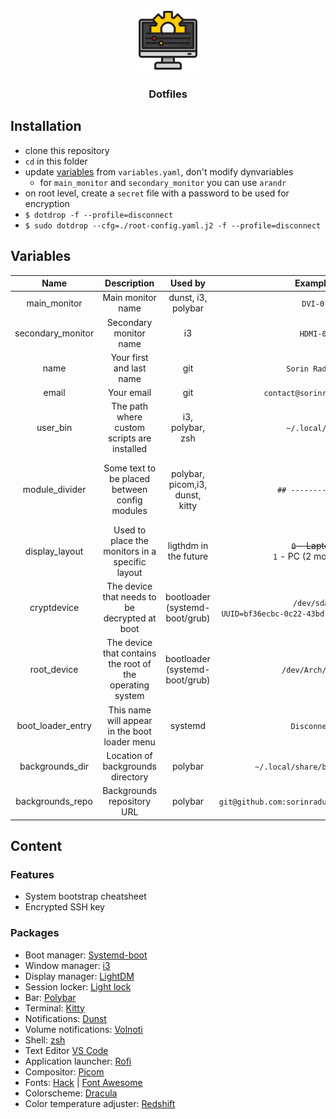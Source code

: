 <p align="center">
  <img height="100" width="100" src="configuration.svg" />
  <h3 align="center">Dotfiles</h3>
</p>

## Installation
- clone this repository
- `cd` in this folder
- update [variables](#Variables) from `variables.yaml`, don't modify dynvariables
  - for `main_monitor` and `secondary_monitor` you can use `arandr`
- on root level, create a `secret` file with a password to be used for encryption
- `$ dotdrop -f --profile=disconnect`
- `$ sudo dotdrop --cfg=./root-config.yaml.j2 -f --profile=disconnect`

## Variables
|Name|Description|Used by|Example|Comments|
|:---:|:---:|:---:|:---:|:---:|
|main_monitor|Main monitor name|dunst, i3, polybar|`DVI-0`||
|secondary_monitor|Secondary monitor name|i3|`HDMI-0`||
|name|Your first and last name|git|`Sorin Raduta`||
|email|Your email|git|`contact@sorinraduta.ro`||
|user_bin|The path where custom scripts are installed|i3, polybar, zsh|`~/.local/bin`||
|module_divider|Some text to be placed between config modules|polybar, picom,i3, dunst, kitty|`## ---------- ##`|This is injected in configs so it must start with a `#`|
|display_layout|Used to place the monitors in a specific layout|ligthdm in the future|~~`0` - Laptop~~<br />`1` - PC (2 monitors)||
|cryptdevice|The device that needs to be decrypted at boot|bootloader (systemd-boot/grub)|`/dev/sda2`<br />`UUID=bf36ecbc-0c22-43bd-8278-51b1f41b5a4d`||
|root_device|The device that contains the root of the operating system|bootloader (systemd-boot/grub)|`/dev/Arch/root`||
|boot_loader_entry|This name will appear in the boot loader menu|systemd|`Disconnect`||
|backgrounds_dir|Location of backgrounds directory|polybar|`~/.local/share/backgrounds`||
|backgrounds_repo|Backgrounds repository URL|polybar|`git@github.com:sorinraduta/Backgrounds.git`||

## Content
### Features
- System bootstrap cheatsheet
- Encrypted SSH key
### Packages
- Boot manager: [Systemd-boot](https://www.freedesktop.org/software/systemd/man/systemd-boot.html)
- Window manager: [i3](https://i3wm.org/docs/)
- Display manager: [LightDM](https://github.com/canonical/lightdm)
- Session locker: [Light lock](https://github.com/the-cavalry/light-locker)
- Bar: [Polybar](https://polybar.github.io/)
- Terminal: [Kitty](https://sw.kovidgoyal.net/kitty/)
- Notifications: [Dunst](https://github.com/dunst-project/dunst/)
- Volume notifications: [Volnoti](https://github.com/davidbrazdil/volnoti)
- Shell: [zsh](https://github.com/ohmyzsh/ohmyzsh)
- Text Editor [VS Code](https://code.visualstudio.com/)
- Application launcher: [Rofi](https://github.com/davatorium/rofi)
- Compositor: [Picom](https://github.com/yshui/picom)
- Fonts: [Hack](https://github.com/source-foundry/Hack) | [Font Awesome](https://fontawesome.com/cheatsheet)
- Colorscheme: [Dracula](https://draculatheme.com/)
- Color temperature adjuster: [Redshift](https://github.com/jonls/redshift)
